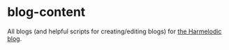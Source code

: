 # blog-content

All blogs (and helpful scripts for creating/editing blogs) for [the Harmelodic blog](https://harmelodic.com/blog).
